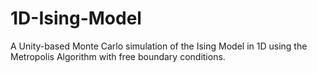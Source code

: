 # 1D-Ising-Model
A Unity-based Monte Carlo simulation of the Ising Model in 1D using the Metropolis Algorithm with free boundary conditions.

